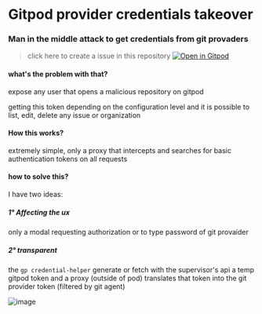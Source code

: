 # Gitpod provider credentials takeover

### Man in the middle attack to get credentials from git provaders

> click here to create a issue in this repository
[![Open in Gitpod](https://gitpod.io/button/open-in-gitpod.svg)](https://gitpod.io/#/https://github.com/gerardo-junior/gitpod-provider-credentials-takeover.git)


#### what's the problem with that?

expose any user that opens a malicious repository on gitpod

getting this token depending on the configuration level and it is possible to list, edit, delete any issue or organization

#### How this works?

extremely simple, only a proxy that intercepts and searches for basic authentication tokens on all requests

#### how to solve this?

I have two ideas:

##### 1° Affecting the ux

only a modal requesting authorization or to type password of git provaider


##### 2° transparent

the `gp credential-helper` generate or fetch with the supervisor's api a temp gitpod token and a proxy (outside of pod) translates that token into the git provider token (filtered by git agent)

![image](https://user-images.githubusercontent.com/9096410/113546674-d3878480-95c2-11eb-8838-1fc8c1a31b47.png)





